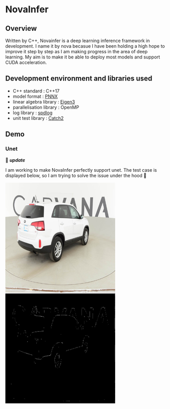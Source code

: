 # NovaInfer



## Overview

Written by C++, Novainfer is a deep learning inference framework in development. I name it by nova becasue I have been holding a high hope to improve it step by step as I am making progress in the area of deep learning. My aim is to make it be able to deploy most models and support CUDA acceleration.

## Development environment and libraries used

* C++ standard : C++17
* model format : [PNNX](https://github.com/Tencent/ncnn/tree/master/tools/pnnx)
* linear algebra library : [Eigen3](https://eigen.tuxfamily.org/index.php?title=Main_Page)
* parallelisation library : OpenMP
* log library : [spdlog](https://github.com/gabime/spdlog)
* unit test library : [Catch2](https://github.com/catchorg/Catch2)

## Demo

### Unet

🥳 **_update_**

I am working to make NovaInfer perfectly support unet. The test case is displayed below, so I am trying to solve the issue under the hood 🧐

 <img src="./images/unet_car_input.png" style="zoom:67%;" /> 

<img src="./images/unet_car_output.jpg" style="zoom:67%;" />





